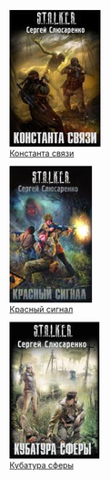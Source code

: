 ![](Константа%20связи.jpg)  
[Константа связи](Константа%20связи.txt)

![](Красный%20сигнал.jpg)  
[Красный сигнал](Красный%20сигнал.txt)

![](Кубатура%20сферы.jpg)  
[Кубатура сферы](Кубатура%20сферы.txt)
